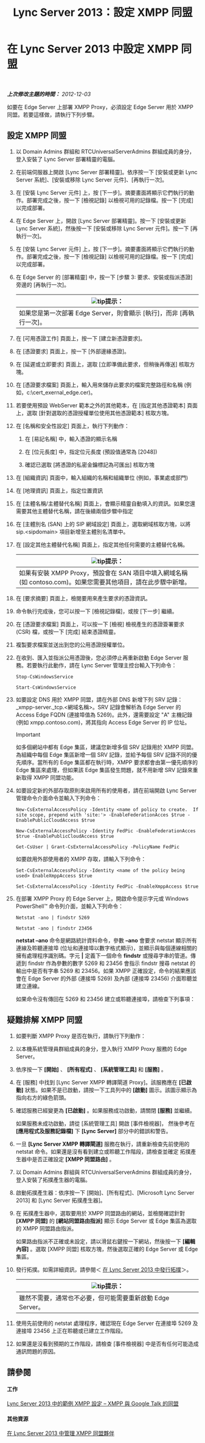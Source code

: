 ﻿---
title: Lync Server 2013：設定 XMPP 同盟
TOCTitle: 設定 XMPP 同盟
ms:assetid: 5fda6cb7-8d4d-495d-90c7-601f1036e085
ms:mtpsurl: https://technet.microsoft.com/zh-tw/library/JJ204939(v=OCS.15)
ms:contentKeyID: 49291075
ms.date: 08/10/2015
mtps_version: v=OCS.15
ms.translationtype: HT
---

# 在 Lync Server 2013 中設定 XMPP 同盟

 

_**上次修改主題的時間：** 2012-12-03_

如要在 Edge Server 上部署 XMPP Proxy，必須設定 Edge Server 用於 XMPP 同盟。若要這樣做，請執行下列步驟。

## 設定 XMPP 同盟

1.  以 Domain Admins 群組和 RTCUniversalServerAdmins 群組成員的身分，登入安裝了 Lync Server 部署精靈的電腦。

2.  在前端伺服器上開啟 \[Lync Server 部署精靈\]。依序按一下 \[安裝或更新 Lync Server 系統\]、\[安裝或移除 Lync Server 元件\]、\[再執行一次\]。

3.  在 \[安裝 Lync Server 元件\] 上，按 \[下一步\]。摘要畫面將顯示它們執行的動作。部署完成之後，按一下 \[檢視記錄\] 以檢視可用的記錄檔。按一下 \[完成\] 以完成部署。

4.  在 Edge Server 上，開啟 \[Lync Server 部署精靈\]。按一下 \[安裝或更新 Lync Server 系統\]，然後按一下 \[安裝或移除 Lync Server 元件\]。按一下 \[再執行一次\]。

5.  在 \[安裝 Lync Server 元件\] 上，按 \[下一步\]。摘要畫面將顯示它們執行的動作。部署完成之後，按一下 \[檢視記錄\] 以檢視可用的記錄檔。按一下 \[完成\] 以完成部署。

6.  在 Edge Server 的 \[部署精靈\] 中，按一下 \[步驟 3: 要求、安裝或指派憑證\] 旁邊的 \[再執行一次\]。
    
    <table>
    <thead>
    <tr class="header">
    <th><img src="images/JJ205025.tip(OCS.15).gif" title="tip" alt="tip" />提示：</th>
    </tr>
    </thead>
    <tbody>
    <tr class="odd">
    <td>如果您是第一次部署 Edge Server，則會顯示 [執行]，而非 [再執行一次]。</td>
    </tr>
    </tbody>
    </table>


7.  在 \[可用憑證工作\] 頁面上，按一下 \[建立新憑證要求\]。

8.  在 \[憑證要求\] 頁面上，按一下 \[外部邊緣憑證\]。

9.  在 \[延遲或立即要求\] 頁面上，選取 \[立即準備此要求，但稍後再傳送\] 核取方塊。

10. 在 \[憑證要求檔案\] 頁面上，輸入用來儲存此要求的檔案完整路徑和名稱 (例如，c:\\cert\_exernal\_edge.cer)。

11. 若要使用預設 WebServer 範本之外的其他範本，在 \[指定其他憑證範本\] 頁面上，選取 \[針對選取的憑證授權單位使用其他憑證範本\] 核取方塊。

12. 在 \[名稱和安全性設定\] 頁面上，執行下列動作：
    
    1.  在 \[易記名稱\] 中，輸入憑證的顯示名稱
    
    2.  在 \[位元長度\] 中，指定位元長度 (預設值通常為 \[2048\])
    
    3.  確認已選取 \[將憑證的私密金鑰標記為可匯出\] 核取方塊

13. 在 \[組織資訊\] 頁面中，輸入組織的名稱和組織單位 (例如，事業處或部門)

14. 在 \[地理資訊\] 頁面上，指定位置資訊

15. 在 \[主體名稱/主體替代名稱\] 頁面上，會顯示精靈自動填入的資訊。如果您還需要其他主體替代名稱，請在後續兩個步驟中指定

16. 在 \[主體別名 (SAN) 上的 SIP 網域設定\] 頁面上，選取網域核取方塊，以將 sip.\<sipdomain\> 項目新增至主體別名清單中。

17. 在 \[設定其他主體替代名稱\] 頁面上，指定其他任何需要的主體替代名稱。
    
    <table>
    <thead>
    <tr class="header">
    <th><img src="images/JJ205025.tip(OCS.15).gif" title="tip" alt="tip" />提示：</th>
    </tr>
    </thead>
    <tbody>
    <tr class="odd">
    <td>如果有安裝 XMPP Proxy，預設會在 SAN 項目中填入網域名稱 (如 contoso.com)。如果您需要其他項目，請在此步驟中新增。</td>
    </tr>
    </tbody>
    </table>


18. 在 \[要求摘要\] 頁面上，檢閱要用來產生要求的憑證資訊。

19. 命令執行完成後，您可以按一下 \[檢視記錄檔\]，或按 \[下一步\] 繼續。

20. 在 \[憑證要求檔案\] 頁面上，可以按一下 \[檢視\] 檢視產生的憑證簽署要求 (CSR) 檔，或按一下 \[完成\] 結束憑證精靈。

21. 複製要求檔案並送出到您的公用憑證授權單位。

22. 在收到、匯入並指派公用憑證後，您必須停止再重新啟動 Edge Server 服務。若要執行此動作，請在 Lync Server 管理主控台輸入下列命令：
    
    ```
    Stop-CsWindowsService
    ```
    ```
    Start-CsWindowsService
    ```

23. 如要設定 DNS 用於 XMPP 同盟，請在外部 DNS 新增下列 SRV 記錄：\_xmpp-server.\_tcp.\<網域名稱\>。SRV 記錄會解析為 Edge Server 的 Access Edge FQDN (連接埠值為 5269)。此外，還需要設定 "A" 主機記錄 (例如 xmpp.contoso.com)，將其指向 Access Edge Server 的 IP 位址。
    
    > [!IMPORTANT]  
    > 如多個網站中都有 Edge 集區，建議您新增多個 SRV 記錄用於 XMPP 同盟。為組織中每個 Edge 集區新增一個 SRV 記錄，並給予每個 SRV 記錄不同的優先順序。當所有的 Edge 集區都在執行時，XMPP 要求都會由第一優先順序的 Edge 集區來處理，但如果該 Edge 集區發生問題，就不用新增 SRV 記錄來重新取得 XMPP 同盟功能。
    


24. 如要設定新的外部存取原則來啟用所有的使用者，請在前端開啟 Lync Server 管理命令介面命令並輸入下列命令：
    
    ```
    New-CsExternalAccessPolicy -Identity <name of policy to create.  If site scope, prepend with 'site:'> -EnableFederationAcces $true -EnablePublicCloudAccess $true
    ```
    ```
    New-CsExternalAccessPolicy -Identity FedPic -EnableFederationAcces $true -EnablePublicCloudAccess $true
    ```
    ```
    Get-CsUser | Grant-CsExternalAccessPolicy -PolicyName FedPic
    ```
    
    如要啟用外部使用者的 XMPP 存取，請輸入下列命令：
    
    ```
    Set-CsExternalAccessPolicy -Identity <name of the policy being used> EnableXmppAccess $true
    ```
    ```
    Set-CsExternalAccessPolicy -Identity FedPic -EnableXmppAccess $true
    ```

25. 在部署 XMPP Proxy 的 Edge Server 上，開啟命令提示字元或 Windows PowerShell™ 命令列介面，並輸入下列命令：
    
    ```
    Netstat -ano | findstr 5269
    ```
    ```
    Netstat -ano | findstr 23456
    ```
    
    **netstat –ano** 命令是網路統計資料命令，參數 **–ano** 會要求 netstat 顯示所有連線及聆聽連接埠 (位址和連接埠以數字格式顯示)，並顯示與每個連線相關的擁有處理程序識別碼。字元 **|** 定義下一個命令 **findstr** 或搜尋字串的管道。傳遞到 findstr 作為參數的數字 5269 和 23456 會指示 findstr 搜尋 netstat 的輸出中是否有字串 5269 和 23456。如果 XMPP 正確設定，命令的結果應該會在 Edge Server 的外部 (連接埠 5269) 及內部 (連接埠 23456) 介面聆聽並建立連線。
    
    如果命令沒有傳回在 5269 和 23456 建立或聆聽連接埠，請檢查下列事項：

## 疑難排解 XMPP 同盟

1.  如要判斷 XMPP Proxy 是否在執行，請執行下列動作：

2.  以本機系統管理員群組成員的身分，登入執行 XMPP Proxy 服務的 Edge Server。

3.  依序按一下 **\[開始\]** 、 **\[所有程式\]** 、 **\[系統管理工具\]** 和 **\[服務\]** 。

4.  在 \[服務\] 中找到 \[Lync Server XMPP 轉譯閘道 Proxy\]。該服務應在 **\[已啟動\]** 狀態。如果不是已啟動，請按一下工具列中的 **\[啟動\]** 圖示。該圖示顯示為指向右方的綠色箭頭。

5.  確認服務已經變更為 **\[已啟動\]** 。如果服務成功啟動，請關閉 **\[服務\]** 並繼續。
    
    如果服務未成功啟動，請從 \[系統管理工具\] 開啟 \[事件檢視器\]， 然後參考在 **\[應用程式及服務記錄檔\]** 下 **\[Lync Server\]** 部分中的錯誤和警告。

6.  一旦 **\[Lync Server XMPP 轉譯閘道\]** 服務在執行，請重新檢查先前使用的 netstat 命令。如果還是沒有看到建立或聆聽工作階段，請檢查並確定 拓撲產生器中是否正確設定 **\[XMPP 同盟路由\]** 。

7.  以 Domain Admins 群組與 RTCUniversalServerAdmins 群組成員的身分，登入安裝了拓撲產生器的電腦。

8.  啟動拓撲產生器：依序按一下 \[開始\]、\[所有程式\]、\[Microsoft Lync Server 2013\] 和 \[Lync Server 拓撲產生器\]。

9.  在 拓撲產生器中，選取要用於 XMPP 同盟路由的網站，並檢閱確認針對 **\[XMPP 同盟\]** 的 **\[網站同盟路由指派\]** 顯示 Edge Server 或 Edge 集區為選取的 XMPP 同盟路由指派。
    
    如果路由指派不正確或未設定，請以滑鼠右鍵按一下網站，然後按一下 **\[編輯內容\]** 。選取 \[XMPP 同盟\] 核取方塊，然後選取正確的 Edge Server 或 Edge 集區。

10. 發行拓撲。如需詳細資訊，請參閱＜ [在 Lync Server 2013 中發行拓撲](lync-server-2013-publish-your-topology.md)＞。
    
    <table>
    <thead>
    <tr class="header">
    <th><img src="images/JJ205025.tip(OCS.15).gif" title="tip" alt="tip" />提示：</th>
    </tr>
    </thead>
    <tbody>
    <tr class="odd">
    <td>雖然不需要，通常也不必要，但可能需要重新啟動 Edge Server。</td>
    </tr>
    </tbody>
    </table>


11. 使用先前使用的 netstat 處理程序，確認現在 Edge Server 在連接埠 5269 及連接埠 23456 上正在聆聽或已建立工作階段。

12. 如果還是沒看到預期的工作階段，請檢查 \[事件檢視器\] 中是否有任何可能造成通訊問題的原因。

## 請參閱

#### 工作

[Lync Server 2013 中的範例 XMPP 設定 – XMPP 與 Google Talk 的同盟](lync-server-2013-example-xmpp-configuration-–-xmpp-federation-with-google-talk.md)  

#### 其他資源

[在 Lync Server 2013 中管理 XMPP 同盟夥伴](lync-server-2013-manage-xmpp-federated-partners-for-your-organization.md)

